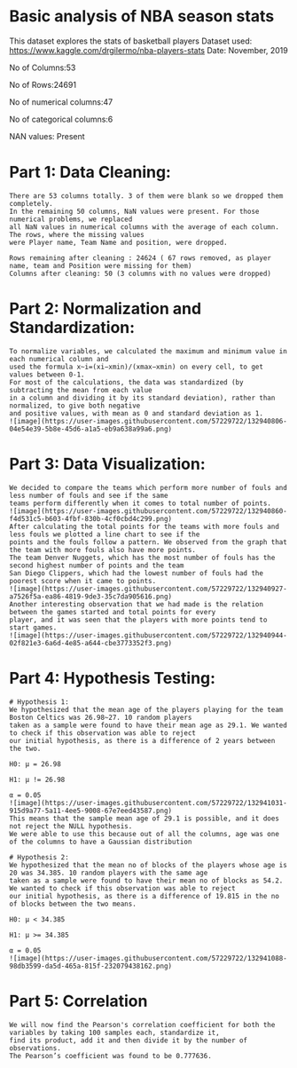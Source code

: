 # Basic analysis of NBA season stats
This dataset explores the stats of basketball players
Dataset used: https://www.kaggle.com/drgilermo/nba-players-stats
Date: November, 2019

No of Columns:53

No of Rows:24691

No of numerical columns:47

No of categorical columns:6

NAN values: Present

# Part 1: Data Cleaning:
    There are 53 columns totally. 3 of them were blank so we dropped them completely.
    In the remaining 50 columns, NaN values were present. For those numerical problems, we replaced 
    all NaN values in numerical columns with the average of each column. The rows, where the missing values 
    were Player name, Team Name and position, were dropped.
    
    Rows remaining after cleaning : 24624 ( 67 rows removed, as player name, team and Position were missing for them)
    Columns after cleaning: 50 (3 columns with no values were dropped)

# Part 2: Normalization and Standardization:
    To normalize variables, we calculated the maximum and minimum value in each numerical column and 
    used the formula x~i=(xi−xmin)/(xmax−xmin) on every cell, to get values between 0-1.
    For most of the calculations, the data was standardized (by subtracting the mean from each value
    in a column and dividing it by its standard deviation), rather than normalized, to give both negative
    and positive values, with mean as 0 and standard deviation as 1.
    ![image](https://user-images.githubusercontent.com/57229722/132940806-04e54e39-5b8e-45d6-a1a5-eb9a638a99a6.png)

# Part 3: Data Visualization:
    We decided to compare the teams which perform more number of fouls and less number of fouls and see if the same 
    teams perform differently when it comes to total number of points.
    ![image](https://user-images.githubusercontent.com/57229722/132940860-f4d531c5-b603-4fbf-830b-4cf0cbd4c299.png)
    After calculating the total points for the teams with more fouls and less fouls we plotted a line chart to see if the 
    points and the fouls follow a pattern. We observed from the graph that the team with more fouls also have more points.
    The team Denver Nuggets, which has the most number of fouls has the second highest number of points and the team 
    San Diego Clippers, which had the lowest number of fouls had the poorest score when it came to points.
    ![image](https://user-images.githubusercontent.com/57229722/132940927-a7526f5a-ea86-4819-9de3-35c7da905616.png)
    Another interesting observation that we had made is the relation between the games started and total points for every
    player, and it was seen that the players with more points tend to start games.
    ![image](https://user-images.githubusercontent.com/57229722/132940944-02f821e3-6a6d-4e85-a644-cbe3773352f3.png)
# Part 4: Hypothesis Testing:
    # Hypothesis 1:
    We hypothesized that the mean age of the players playing for the team Boston Celtics was 26.98~27. 10 random players 
    taken as a sample were found to have their mean age as 29.1. We wanted to check if this observation was able to reject 
    our initial hypothesis, as there is a difference of 2 years between the two.

    H0: μ = 26.98

    H1: μ != 26.98

    α = 0.05
    ![image](https://user-images.githubusercontent.com/57229722/132941031-915d9a77-5a11-4ee5-9008-67e7eed43587.png)
    This means that the sample mean age of 29.1 is possible, and it does not reject the NULL hypothesis.
    We were able to use this because out of all the columns, age was one of the columns to have a Gaussian distribution
    
    # Hypothesis 2:
    We hypothesized that the mean no of blocks of the players whose age is 20 was 34.385. 10 random players with the same age 
    taken as a sample were found to have their mean no of blocks as 54.2. We wanted to check if this observation was able to reject 
    our initial hypothesis, as there is a difference of 19.815 in the no of blocks between the two means.

    H0: μ < 34.385

    H1: μ >= 34.385

    α = 0.05
    ![image](https://user-images.githubusercontent.com/57229722/132941088-98db3599-da5d-465a-815f-232079438162.png)
# Part 5: Correlation
    We will now find the Pearson's correlation coefficient for both the variables by taking 100 samples each, standardize it, 
    find its product, add it and then divide it by the number of observations. 
    The Pearson’s coefficient was found to be 0.777636.   
